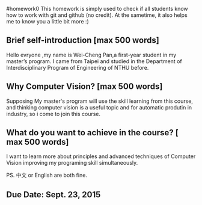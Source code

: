 #homework0
This homework is simply used to check if all students know how to work with git and github (no credit).
At the sametime, it also helps me to know you a little bit more :)

## Brief self-introduction [max 500 words]
Hello evryone ,my name is Wei-Cheng Pan,a first-year student in my master’s program.
I came from Taipei and studied in the Department of Interdisciplinary Program of Engineering
of NTHU before.

## Why Computer Vision? [max 500 words]
Supposing My master's program will use the skill learning from this course,
and  thinking computer vision is a useful topic and for automatic produtin in industry,
so i come to join this course.

## What do you want to achieve in the course? [ max 500 words]
I want to learn more about principles and advanced techniques  of Computer Vision
improving my programing skill simultaneously.

PS. 中文 or English are both fine.

## Due Date: Sept. 23, 2015
